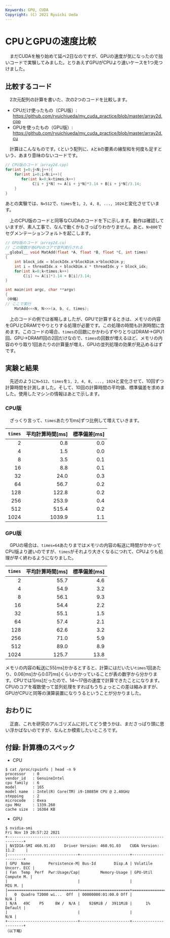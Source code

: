 ```yaml
---
Keywords: GPU, CUDA
Copyright: (C) 2021 Ryuichi Ueda
---
```


# CPUとGPUの速度比較

　まだCUDAを触り始めて延べ2日なのですが、GPUの速度が気になったので拙いコードで実験してみました。とりあえずGPUがCPUより速いケースを1つ見つけました。

## 比較するコード

　2次元配列の計算を書いた、次の2つのコードを比較します。

* CPUだけ使ったもの（CPU版）: https://github.com/ryuichiueda/my_cuda_practice/blob/master/array2d.cpp
* GPUを使ったもの（GPU版）: https://github.com/ryuichiueda/my_cuda_practice/blob/master/array2d.cu

　計算はこんなものです。`C`という配列に、`A`と`B`の要素の線型和を何度も足すという、あまり意味のないコードです。

```cpp
// CPU版のコード（array2d.cpp)
for(int j=0;j<N;j++){
    for(int i=0;i<N;i++){
       for(int k=0;k<times;k++)
            C[i + j*N] += A[i + j*N]*3.14 + B[i + j*N]/3.14;
    }
}   
```

あとの実験では、`N=512`で、`times`を`1, 2, 4, 8, ..., 1024`と変化させています。

　上のCPU版のコードと同等なCUDAのコードを下に示します。動作は確認していますが、素人工事で、なんで動くかもさっぱりわかりません。あと、`N>800`でセグメンテーションフォルトを起こします。

```cpp
// GPU版のコード（array2d.cu)
// この関数が各GPUのコアで並列実行される
__global__ void MatAdd(float *A, float *B, float *C, int times)
{
    int block_idx = blockIdx.x*blockDim.x*blockDim.y;
    int i = threadIdx.x + blockDim.x * threadIdx.y + block_idx;
    for(int k=0;k<times;k++)
        C[i] += A[i]*3.14 + B[i]/3.14;
}

int main(int argc, char **argv)
{
（中略）
// ここで実行
    MatAdd<<<N, N>>>(a, b, c, times);
```

　上のコードの例では省略しましたが、GPUで計算するときは、メモリの内容をGPUとDRAMでやりとりする処理が必要です。この処理の時間も計測時間に含めます。このコードの場合、`times`の回数にかかわらずやりとりはDRAM->GPU1回、GPU->DRAM1回の2回だけなので、`times`の回数が増えるほど、メモリの内容のやり取り1回あたりの計算量が増え、GPUの並列処理の効果が見込めるはずです。

## 実験と結果

　先述のように`N=512`、`times`を`1, 2, 4, 8, ..., 1024`と変化させて、10回ずつ計算時間を計測しました。そして、10回の計算時間の平均値、標準偏差を求めました。使用したマシンの情報はあとで示します。

### CPU版

　ざっくり言って、`times`あたり1[ms]ずつ比例して増えていきます。

| `times` | 平均計算時間[ms] | 標準偏差[ms] |
|---:|--------:|-----:|
| 2 | 0.8 | 0.0 |
| 4 | 1.5 | 0.0 |
| 8 | 3.5 | 0.1 |
| 16 | 8.8 | 0.1 |
| 32 | 24.0 | 0.3 |
| 64 | 56.7 | 0.2 |
| 128 | 122.8 | 0.2 |
| 256 | 253.9 | 0.4 |
| 512 | 515.4 | 0.2 |
| 1024 | 1039.9 | 1.1 |

### GPU版

　GPUの場合は、`times=64`あたりまではメモリの内容の転送に時間がかかってCPU版より遅いのですが、`times`がそれより大きくなるにつれて、CPUよりも処理が早く終わるようになりました。


| `times` | 平均計算時間[ms] | 標準偏差[ms] |
|---:|--------:|-----:|
| 2 | 55.7 | 4.6 |
| 4 | 54.9 | 3.2 |
| 8 | 56.1 | 9.3 |
| 16 | 54.4 | 2.2 |
| 32 | 55.1 | 1.5 |
| 64 | 57.4 | 2.1 |
| 128 | 62.6 | 3.2 |
| 256 | 71.0 | 5.9 |
| 512 | 89.0 | 8.9 |
| 1024 | 125.7 | 13.8 |


メモリの内容の転送に55[ms]かかるとすると、計算にはだいたい`times`1回あたり、0.06[ms]から0.07[ms]くらいかかっていることが表の数字から分かります。CPUでは1[ms]だったので、14〜17倍の速度で計算できたことになります。CPUのコアを複数使って並列処理をすればもうちょっとこの差は縮みますが、GPUがCPUと同等の演算装置になりうるということが分かりました。


## おわりに


　正直、これを研究のアルゴリズムに対してどう使うかは、まださっぱり頭に思い浮かばないのですが、なんとか模索したいところです。


## 付録: 計算機のスペック

* CPU

```
$ cat /proc/cpuinfo | head -n 9
processor	: 0
vendor_id	: GenuineIntel
cpu family	: 6
model		: 165
model name	: Intel(R) Core(TM) i9-10885H CPU @ 2.40GHz
stepping	: 2
microcode	: 0xea
cpu MHz		: 1339.260
cache size	: 16384 KB
```

* GPU

```
$ nvidia-smi
Fri Nov 19 20:57:22 2021
+-----------------------------------------------------------------------------+
| NVIDIA-SMI 460.91.03    Driver Version: 460.91.03    CUDA Version: 11.2     |
|-------------------------------+----------------------+----------------------+
| GPU  Name        Persistence-M| Bus-Id        Disp.A | Volatile Uncorr. ECC |
| Fan  Temp  Perf  Pwr:Usage/Cap|         Memory-Usage | GPU-Util  Compute M. |
|                               |                      |               MIG M. |
|===============================+======================+======================|
|   0  Quadro T2000 wi...  Off  | 00000000:01:00.0 Off |                  N/A |
| N/A   49C    P5     8W /  N/A |    926MiB /  3911MiB |      1%      Default |
|                               |                      |                  N/A |
+-------------------------------+----------------------+----------------------+
（以下略）
```


